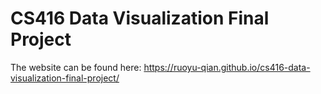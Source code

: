 # CS416 Data Visualization Final Project
The website can be found here: https://ruoyu-qian.github.io/cs416-data-visualization-final-project/
